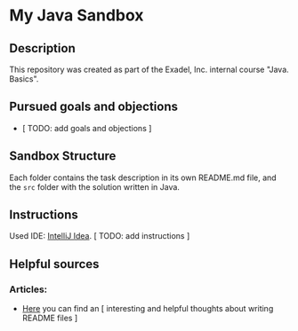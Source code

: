 # My Java Sandbox

## Description
This repository was created as part of the Exadel, Inc. internal course "Java. Basics".

## Pursued goals and objections
- [ TODO: add goals and objections ]

## Sandbox Structure
Each folder contains the task description in its own README.md file, and the <code>src</code> folder with the solution written in Java. 

## Instructions
Used IDE: <a href="" title="Link to download free IDE">IntelliJ Idea</a>.
[ TODO: add instructions ]

## Helpful sources
### Articles:
- <a href="https://www.freecodecamp.org/news/how-to-write-a-good-readme-file/">Here</a> you can find an [ interesting and helpful thoughts about writing README files ]